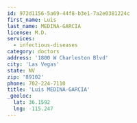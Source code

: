 ```yaml
---
id: 972d1156-5a69-44f8-b3e1-7a2e0381224c
first_name: Luis
last_name: MEDINA-GARCIA
license: M.D.
services:
  - infectious-diseases
category: doctors
address: '1800 W Charleston Blvd'
city: 'Las Vegas'
state: NV
zip: '89102'
phone: 702-224-7110
title: 'Luis MEDINA-GARCIA'
_geoloc:
  lat: 36.1592
  lng: -115.247
---
```

